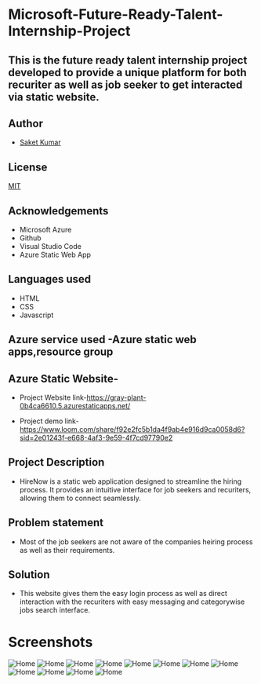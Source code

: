 # Microsoft-Future-Ready-Talent-Internship-Project


## This is the future ready talent internship project developed to provide a unique platform for both recuriter as well as job seeker to get interacted via static website.


## Author

- [Saket Kumar](https://github.com/Saket8538/HireNow-FRT)


## License

[MIT](https://choosealicense.com/licenses/mit/)


## Acknowledgements

 - Microsoft Azure
 - Github
 - Visual Studio Code
 - Azure Static Web App


## Languages used

- HTML
- CSS
- Javascript
## Azure service used -Azure static web apps,resource group
## Azure Static Website-

- Project Website link-https://gray-plant-0b4ca6610.5.azurestaticapps.net/

- Project demo link-https://www.loom.com/share/f92e2fc5b1da4f9ab4e916d9ca0058d6?sid=2e01243f-e668-4af3-9e59-4f7cd97790e2


## Project Description

- HireNow is a static web application designed to streamline the hiring process. It provides an intuitive interface for job seekers and recuriters, allowing them to connect seamlessly.
## Problem statement

- Most of the job seekers are not aware of the companies heiring process as well as their requirements.
## Solution

- This website gives them the easy login process as well as direct interaction with the recuriters with easy messaging and categorywise jobs search interface.
# Screenshots
![Home](https://github.com/Saket8538/HireNow-FRT/blob/main/img/Screenshot%20(148).png)
![Home](https://github.com/Saket8538/HireNow-FRT/blob/main/img/Screenshot%20(149).png)
![Home](https://github.com/Saket8538/HireNow-FRT/blob/main/img/Screenshot%20(150).png)
![Home](https://github.com/Saket8538/HireNow-FRT/blob/main/img/Screenshot%20(151).png)
![Home](https://github.com/Saket8538/HireNow-FRT/blob/main/img/Screenshot%20(152).png)
![Home](https://github.com/Saket8538/HireNow-FRT/blob/main/img/Screenshot%20(153).png)
![Home](https://github.com/Saket8538/HireNow-FRT/blob/main/img/Screenshot%20(154).png)
![Home](https://github.com/Saket8538/HireNow-FRT/blob/main/img/Screenshot%20(155).png)
![Home](https://github.com/Saket8538/HireNow-FRT/blob/main/img/Screenshot%20(156).png)
![Home](https://github.com/Saket8538/HireNow-FRT/blob/main/img/Screenshot%20(157).png)
![Home](https://github.com/Saket8538/HireNow-FRT/blob/main/img/Screenshot%20(158).png)
![Home](https://github.com/Saket8538/HireNow-FRT/blob/main/img/Screenshot%20(159).png)

